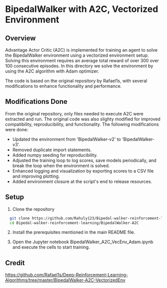 
# BipedalWalker with A2C, Vectorized Environment


## Overview

Advantage Actor Critic (A2C) is implemented for training an agent to solve the BipedalWalker environment using a vectorized environment setup.
Solving this environment requires an average total reward of over 300 over 100 consecutive episodes. In this directory we solve the environment by using the A2C algorithm with Adam optimizer.

The code is based on the original repository by Rafael1s, with several modifications to enhance functionality and performance.
## Modifications Done

From the original repository, only files needed to execute A2C were extracted and run. The original code was also slighty modified for improved compatibility, reproducibility, and functionality. The following modifications were done:

* Updated the environment from 'BipedalWalker-v2' to 'BipedalWalker-v3'.
* Removed duplicate import statements.
* Added numpy seeding for reproducibility.
* Adjusted the training loop to log scores, save models periodically, and break the loop when the environment is solved.
* Enhanced logging and visualization by exporting scores to a CSV file and improving plotting.
* Added environment closure at the script's end to release resources.

## Setup

1. Clone the repository

  ```bash
    git clone https://github.com/Rahuly123/Bipedal-walker-reinforcement-learning.git
    cd Bipedal-walker-reinforcement-learning/BipedalWalker-A2C

  ```

2. Install the prerequisites mentioned in the main README file.

3. Open the Jupyter notebook BipedalWalker_A2C_VecEnv_Adam.ipynb and execute the cells to start training.



    
## Credit
https://github.com/Rafael1s/Deep-Reinforcement-Learning-Algorithms/tree/master/BipedalWalker-A2C-VectorizedEnv

